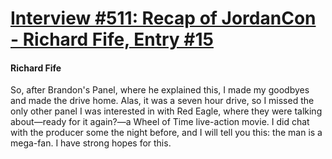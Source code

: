 # [Interview #511: Recap of JordanCon - Richard Fife, Entry #15](https://www.theoryland.com/intvmain.php?i=511#15)

#### Richard Fife

So, after Brandon's Panel, where he explained this, I made my goodbyes and made the drive home. Alas, it was a seven hour drive, so I missed the only other panel I was interested in with Red Eagle, where they were talking about—ready for it again?—a Wheel of Time live-action movie. I did chat with the producer some the night before, and I will tell you this: the man is a mega-fan. I have strong hopes for this.

